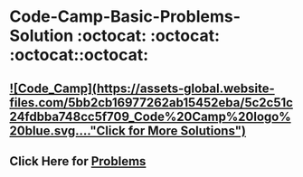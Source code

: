 # Code-Camp-Basic-Problems-Solution  :octocat: :octocat: :octocat::octocat:
##  [![Code_Camp](https://assets-global.website-files.com/5bb2cb16977262ab15452eba/5c2c51c24fdbba748cc5f709_Code%20Camp%20logo%20blue.svg...."Click for More Solutions")](https://repl.it/@AJMJOHA/Code-Camp-Basic-Problems)
## Click Here for [Problems](https://bit.ly/2AOsbdX)

